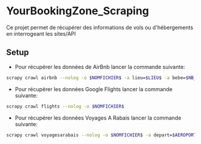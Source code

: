 # YourBookingZone_Scraping

Ce projet permet de récupérer des informations de vols ou d'hébergements en interrogeant les sites/API

## Setup

- Pour récupérer les données de AirBnb lancer la commande suivante:

```bash
scrapy crawl airbnb --nolog -o $NOMFICHIER$ -a lieu=$LIEU$ -a bebe=$NB_BEBEs$ -a enfant=$NB_ENFANTS$-a adults= $NB_ADULTES$ -a checkin=$DATE_ALLER$ -a checkout=$DATE_RETOUR$ -a price_lb=$PRIX_MIN$ -a price_ub=$PRIX_MAX$
```

- Pour récupérer les données Google Flights lancer la commande suivante:

```bash
scrapy crawl flights --nolog -o $NOMFICHIER$
```

- Pour récupérer les données Voyages A Rabais lancer la commande suivante:

```bash
scrapy crawl voyagesarabais --nolog -o $NOMFICHIER$ -a depart=$AEROPORTDEDEPART$ -a arrivee=$PAYSARRIVEE$ -a date=$DATESTRING$ -a duree=$DUREE$ -a age1=$AGE1$ -a age2=$AGE2$ -a age3=$AGE3$ -a age4=$AGE4$
```
